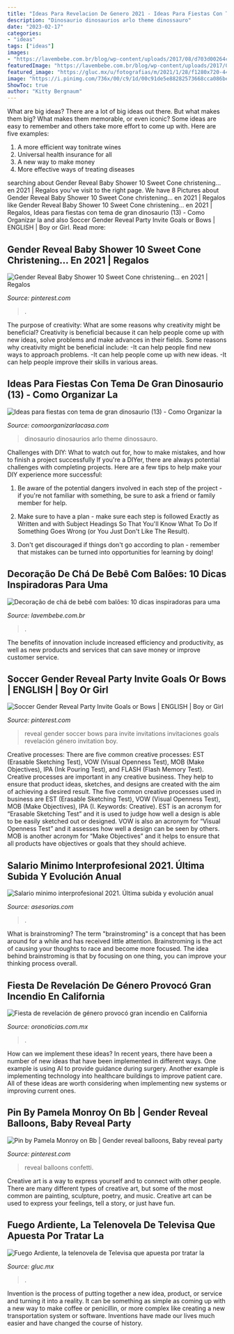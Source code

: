 ```yaml
---
title: "Ideas Para Revelacion De Genero 2021 - Ideas Para Fiestas Con Tema De Gran Dinosaurio (13)"
description: "Dinosaurio dinosaurios arlo theme dinossauro"
date: "2023-02-17"
categories:
- "ideas"
tags: ["ideas"]
images:
- "https://lavembebe.com.br/blog/wp-content/uploads/2017/08/d703d00264c3fa28716ea2a3dd1123a7.jpg"
featuredImage: "https://lavembebe.com.br/blog/wp-content/uploads/2017/08/d703d00264c3fa28716ea2a3dd1123a7.jpg"
featured_image: "https://gluc.mx/u/fotografias/m/2021/1/28/f1280x720-44933_176608_5050.jpg"
image: "https://i.pinimg.com/736x/00/c9/1d/00c91de5e88282573668cca086be62a6.jpg"
ShowToc: true
author: "Kitty Bergnaum"
---
```



What are big ideas?
There are a lot of big ideas out there. But what makes them big? What makes them memorable, or even iconic? Some ideas are easy to remember and others take more effort to come up with. Here are five examples: 
1. A more efficient way tonitrate wines
2. Universal health insurance for all
3. A new way to make money
4. More effective ways of treating diseases

	

		
searching about Gender Reveal Baby Shower 10 Sweet Cone christening… en 2021 | Regalos you've visit to the right page. We have 8 Pictures about Gender Reveal Baby Shower 10 Sweet Cone christening… en 2021 | Regalos like Gender Reveal Baby Shower 10 Sweet Cone christening… en 2021 | Regalos, Ideas para fiestas con tema de gran dinosaurio (13) - Como Organizar la and also Soccer Gender Reveal Party Invite Goals or Bows | ENGLISH | Boy or Girl. Read more:
		
    
## Gender Reveal Baby Shower 10 Sweet Cone Christening… En 2021 | Regalos

<img loading=lazy src="https://i.pinimg.com/736x/00/c9/1d/00c91de5e88282573668cca086be62a6.jpg" onerror="this.onerror=null;this.src='https://tse3.mm.bing.net/th?id=OIP.E2hZuBRAa4azMoJNWpEj2AHaFj&amp;pid=15.1';" alt="Gender Reveal Baby Shower 10 Sweet Cone christening… en 2021 | Regalos">

_Source: pinterest.com_

>. 

	

The purpose of creativity: What are some reasons why creativity might be beneficial?
Creativity is beneficial because it can help people come up with new ideas, solve problems and make advances in their fields. Some reasons why creativity might be beneficial include: 
-It can help people find new ways to approach problems. 
-It can help people come up with new ideas. 
-It can help people improve their skills in various areas.

    
## Ideas Para Fiestas Con Tema De Gran Dinosaurio (13) - Como Organizar La

<img loading=lazy src="https://comoorganizarlacasa.com/wp-content/uploads/2017/01/Ideas-para-fiestas-con-tema-de-gran-dinosaurio-13.jpg" onerror="this.onerror=null;this.src='https://tse1.mm.bing.net/th?id=OIP.QCuxTfsE4wU1cpV27jFpLQHaKN&amp;pid=15.1';" alt="Ideas para fiestas con tema de gran dinosaurio (13) - Como Organizar la">

_Source: comoorganizarlacasa.com_

>dinosaurio dinosaurios arlo theme dinossauro. 

	

Challenges with DIY: What to watch out for, how to make mistakes, and how to finish a project successfully
If you're a DIYer, there are always potential challenges with completing projects. Here are a few tips to help make your DIY experience more successful: 
1. Be aware of the potential dangers involved in each step of the project - if you're not familiar with something, be sure to ask a friend or family member for help.

2. Make sure to have a plan - make sure each step is followed Exactly as Written and with Subject Headings So That You'll Know What To Do If Something Goes Wrong (or You Just Don't Like The Result).

3. Don't get discouraged if things don't go according to plan - remember that mistakes can be turned into opportunities for learning by doing!

    
## Decoração De Chá De Bebê Com Balões: 10 Dicas Inspiradoras Para Uma

<img loading=lazy src="https://lavembebe.com.br/blog/wp-content/uploads/2017/08/d703d00264c3fa28716ea2a3dd1123a7.jpg" onerror="this.onerror=null;this.src='https://tse1.mm.bing.net/th?id=OIP.3bu9brWYDFVN0azuXvSf1QHaLH&amp;pid=15.1';" alt="Decoração de chá de bebê com balões: 10 dicas inspiradoras para uma">

_Source: lavembebe.com.br_

>. 

	

The benefits of innovation include increased efficiency and productivity, as well as new products and services that can save money or improve customer service.

    
## Soccer Gender Reveal Party Invite Goals Or Bows | ENGLISH | Boy Or Girl

<img loading=lazy src="https://i.pinimg.com/736x/83/b2/61/83b2617cc1d73bc0f146987bb79079ca.jpg" onerror="this.onerror=null;this.src='https://tse3.mm.bing.net/th?id=OIP.7E3CtEVyejO7h1eY69MJ6AHaJq&amp;pid=15.1';" alt="Soccer Gender Reveal Party Invite Goals or Bows | ENGLISH | Boy or Girl">

_Source: pinterest.com_

>reveal gender soccer bows para invite invitations invitaciones goals revelación género invitation boy. 

	

Creative processes: There are five common creative processes: EST (Erasable Sketching Test), VOW (Visual Openness Test), MOB (Make Objectives), IPA (Ink Pouring Test), and FLASH (Flash Memory Test).
Creative processes are important in any creative business. They help to ensure that product ideas, sketches, and designs are created with the aim of achieving a desired result. The five common creative processes used in business are EST (Erasable Sketching Test), VOW (Visual Openness Test), MOB (Make Objectives), IPA (I. Keywords: Creative).
 EST is an acronym for “Erasable Sketching Test” and it is used to judge how well a design is able to be easily sketched out or designed. VOW is also an acronym for “Visual Openness Test” and it assesses how well a design can be seen by others. MOB is another acronym for “Make Objectives” and it helps to ensure that all products have objectives or goals that they should achieve.

    
## Salario Minimo Interprofesional 2021. Última Subida Y Evolución Anual

<img loading=lazy src="https://asesorias.com/empresas/wp-content/uploads/2020/12/Subida-Salario-Minimo-2020-1180x581.jpg" onerror="this.onerror=null;this.src='https://tse1.mm.bing.net/th?id=OIP.sKABR1HX4xoxl-tIovbARQHaDp&amp;pid=15.1';" alt="Salario minimo interprofesional 2021. Última subida y evolución anual">

_Source: asesorias.com_

>. 

	

What is brainstroming?
The term "brainstroming" is a concept that has been around for a while and has received little attention. Brainstroming is the act of causing your thoughts to race and become more focused. The idea behind brainstroming is that by focusing on one thing, you can improve your thinking process overall.

    
## Fiesta De Revelación De Género Provocó Gran Incendio En California

<img loading=lazy src="https://www.oronoticias.com.mx/wp-content/uploads/2020/09/revelacion-sexo-696x497.jpg" onerror="this.onerror=null;this.src='https://tse4.mm.bing.net/th?id=OIP.v_182SEMEp7iSvkq1pCc3QHaFS&amp;pid=15.1';" alt="Fiesta de revelación de género provocó gran incendio en California">

_Source: oronoticias.com.mx_

>. 

	

How can we implement these ideas?
In recent years, there have been a number of new ideas that have been implemented in different ways. One example is using AI to provide guidance during surgery. Another example is implementing technology into healthcare buildings to improve patient care. All of these ideas are worth considering when implementing new systems or improving current ones.

    
## Pin By Pamela Monroy On Bb | Gender Reveal Balloons, Baby Reveal Party

<img loading=lazy src="https://i.pinimg.com/originals/89/7e/2d/897e2d408d646ccd4ec87606ec6c54b8.jpg" onerror="this.onerror=null;this.src='https://tse3.mm.bing.net/th?id=OIP._cJtG5thU-9U-TODwpwP8AHaPD&amp;pid=15.1';" alt="Pin by Pamela Monroy on Bb | Gender reveal balloons, Baby reveal party">

_Source: pinterest.com_

>reveal balloons confetti. 

	

Creative art is a way to express yourself and to connect with other people. There are many different types of creative art, but some of the most common are painting, sculpture, poetry, and music. Creative art can be used to express your feelings, tell a story, or just have fun.

    
## Fuego Ardiente, La Telenovela De Televisa Que Apuesta Por Tratar La

<img loading=lazy src="https://gluc.mx/u/fotografias/m/2021/1/28/f1280x720-44933_176608_5050.jpg" onerror="this.onerror=null;this.src='https://tse1.mm.bing.net/th?id=OIP.s-QztQEsrd2meTmvuANsgAHaEK&amp;pid=15.1';" alt="Fuego Ardiente, la telenovela de Televisa que apuesta por tratar la">

_Source: gluc.mx_

>. 

	

Invention is the process of putting together a new idea, product, or service and turning it into a reality. It can be something as simple as coming up with a new way to make coffee or penicillin, or more complex like creating a new transportation system or software. Inventions have made our lives much easier and have changed the course of history.

